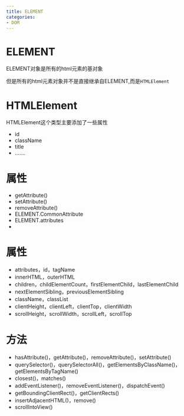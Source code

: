 ```yaml
---
title: ELEMENT
categories: 
- DOM
---
```


# ELEMENT

ELEMENT对象是所有的html元素的基对象

但是所有的html元素对象并不是直接继承自ELEMENT,而是`HTMLElement`


# HTMLElement

HTMLElement这个类型主要添加了一些属性

- id
- className
- title
- .......

# 属性

- getAttribute()
- setAttribute()
- removeAttribute()
- ELEMENT.CommonAttribute
- ELEMENT.attributes
- 










































# 属性
- attributes，id，tagName
- innerHTML，outerHTML
- children，childElementCount，firstElementChild，lastElementChild
- nextElementSibling，previousElementSibling
- className，classList
- clientHeight，clientLeft，clientTop，clientWidth
- scrollHeight，scrollWidth，scrollLeft，scrollTop

# 方法
- hasAttribute()，getAttribute()，removeAttribute()，setAttribute()
- querySelector()，querySelectorAll()，getElementsByClassName()，getElementsByTagName()
- closest()，matches()
- addEventListener()，removeEventListener()，dispatchEvent()
- getBoundingClientRect()，getClientRects()
- insertAdjacentHTML()，remove()
- scrollIntoView()

